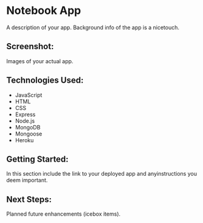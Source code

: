 # **Notebook App**
A description of your app. Background info of the app is a nicetouch.

## Screenshot:
Images of your actual app.

## Technologies Used:
* JavaScript
* HTML
* CSS
* Express
* Node.js
* MongoDB
* Mongoose
* Heroku


## Getting Started: 
In this section include the link to your deployed app and anyinstructions you deem important.

## Next Steps:
Planned future enhancements (icebox items).